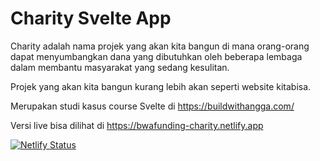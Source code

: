 # Charity Svelte App

Charity adalah nama projek yang akan kita bangun di mana orang-orang dapat menyumbangkan dana yang dibutuhkan oleh beberapa lembaga dalam membantu masyarakat yang sedang kesulitan.

Projek yang akan kita bangun kurang lebih akan seperti website kitabisa.

Merupakan studi kasus course Svelte di https://buildwithangga.com/

Versi live bisa dilihat di https://bwafunding-charity.netlify.app


[![Netlify Status](https://api.netlify.com/api/v1/badges/230452ba-105d-4633-8dc9-bf7fdb0a917c/deploy-status)](https://app.netlify.com/sites/bwafunding-charity/deploys)
